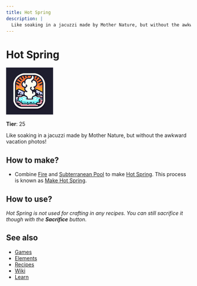 ```yaml
---
title: Hot Spring
description: |
  Like soaking in a jacuzzi made by Mother Nature, but without the awkward vacation photos!
---
```

# Hot Spring

![](../images/item.hotspring.png)

**Tier**: 25

Like soaking in a jacuzzi made by Mother Nature, but without the awkward vacation photos!

## How to make?

* Combine [Fire](/wiki/elements/fire) and [Subterranean Pool](/wiki/elements/subterranean-pool) to make [Hot Spring](/wiki/elements/hot-spring). This process is known as [Make Hot Spring](/wiki/recipes/make-hot-spring).

## How to use?

_Hot Spring is not used for crafting in any recipes. You can still sacrifice it though with the **Sacrifice** button._

## See also

* [Games](/wiki/games)
* [Elements](/wiki/elements)
* [Recipes](/wiki/recipes)
* [Wiki](/wiki/index)
* [Learn](/learn/index)